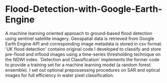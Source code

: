 # Flood-Detection-with-Google-Earth-Engine
A machine learning oriented approach to ground-based flood detection using sentinel satellite imagery. Geospatial data is retrieved from Google Earth Engine API and corresponding image metadata is stored in csv format. 'UK flood detection' contains original code I developed to classify and store pre-flood and inflood images using a time-series thresholding technique on the NDWI index. 'Detection and Classification' implements the former code to provide a training set for a machine learning model (a random forest ensemble). I set out optional prepossessing procedures on SAR and optical images for full efficiency in water pixel classification.
